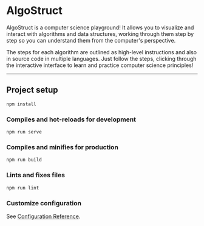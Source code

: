 # AlgoStruct

AlgoStruct is a computer science playground! It allows you to visualize and interact with algorithms and data structures, working through them step by step so you can understand them from the computer's perspective.

The steps for each algorithm are outlined as high-level instructions and also in source code in multiple languages. Just follow the steps, clicking through the interactive interface to learn and practice computer science principles!

---

## Project setup
```
npm install
```

### Compiles and hot-reloads for development
```
npm run serve
```

### Compiles and minifies for production
```
npm run build
```

### Lints and fixes files
```
npm run lint
```

### Customize configuration
See [Configuration Reference](https://cli.vuejs.org/config/).
